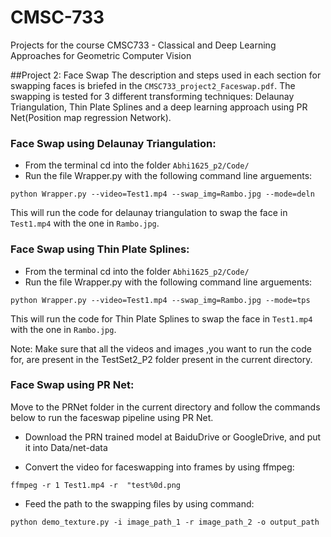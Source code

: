 # CMSC-733
Projects for the course CMSC733 - Classical and Deep Learning Approaches for
Geometric Computer Vision

##Project 2: Face Swap
The description and steps used in each section for swapping faces is briefed in the `CMSC733_project2_Faceswap.pdf`. The swapping is tested for 3 different transforming techniques: Delaunay Triangulation, Thin Plate Splines and a deep learning approach using PR Net(Position map regression Network).
### Face Swap using Delaunay Triangulation:
- From the terminal cd into the folder `Abhi1625_p2/Code/`
- Run the file Wrapper.py with the following command line arguements:
```
python Wrapper.py --video=Test1.mp4 --swap_img=Rambo.jpg --mode=deln
```
This will run the code for delaunay triangulation to swap the face in `Test1.mp4` with the one in `Rambo.jpg`. 

### Face Swap using Thin Plate Splines:
- From the terminal cd into the folder `Abhi1625_p2/Code/`
- Run the file Wrapper.py with the following command line arguements:
```
python Wrapper.py --video=Test1.mp4 --swap_img=Rambo.jpg --mode=tps
```
This will run the code for Thin Plate Splines to swap the face in `Test1.mp4` with the one in `Rambo.jpg`.

Note: Make sure that all the videos and images ,you want to run the code for, are present in the TestSet2_P2 folder present in the current directory.

### Face Swap using PR Net:
Move to the PRNet folder in the current directory and follow the commands below to run the faceswap pipeline using PR Net.

- Download the PRN trained model at BaiduDrive or GoogleDrive, and put it into Data/net-data

- Convert the video for faceswapping into frames by using ffmpeg:
```	
ffmpeg -r 1 Test1.mp4 -r  "test%0d.png
```
- Feed the path to the swapping files by using command:
```	
python demo_texture.py -i image_path_1 -r image_path_2 -o output_path
```
